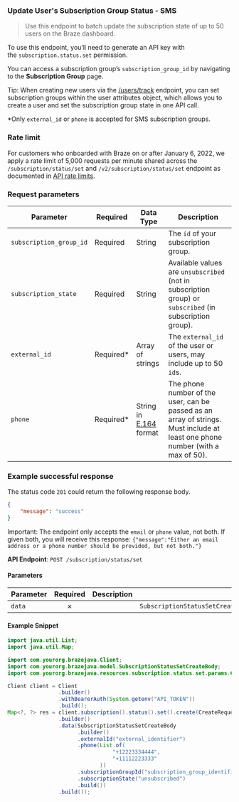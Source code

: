 
### Update User's Subscription Group Status - SMS <a name="create"></a>

> Use this endpoint to batch update the subscription state of up to 50 users on the Braze dashboard. 
  

To use this endpoint, you’ll need to generate an API key with the `subscription.status.set` permission.

You can access a subscription group’s `subscription_group_id` by navigating to the **Subscription Group** page.

Tip: When creating new users via the [/users/track](https://www.braze.com/docs/api/endpoints/user_data/post_user_track/) endpoint, you can set subscription groups within the user attributes object, which allows you to create a user and set the subscription group state in one API call.

\*Only `external_id` or `phone` is accepted for SMS subscription groups.

### Rate limit

For customers who onboarded with Braze on or after January 6, 2022, we apply a rate limit of 5,000 requests per minute shared across the `/subscription/status/set` and `/v2/subscription/status/set` endpoint as documented in [API rate limits](http://localhost:4000/docs/api/api_limits/).

### Request parameters

| Parameter | Required | Data Type | Description |
| --- | --- | --- | --- |
| `subscription_group_id` | Required | String | The `id` of your subscription group. |
| `subscription_state` | Required | String | Available values are `unsubscribed` (not in subscription group) or `subscribed` (in subscription group). |
| `external_id` | Required\* | Array of strings | The `external_id` of the user or users, may include up to 50 `id`s. |
| `phone` | Required\* | String in [E.164](https://en.wikipedia.org/wiki/E.164) format | The phone number of the user, can be passed as an array of strings. Must include at least one phone number (with a max of 50). |

### Example successful response

The status code `201` could return the following response body.

``` json
{
    "message": "success"
}

```

Important: The endpoint only accepts the `email` or `phone` value, not both. If given both, you will receive this response: `{"message":"Either an email address or a phone number should be provided, but not both."}`

**API Endpoint**: `POST /subscription/status/set`

#### Parameters

| Parameter | Required | Description | Example |
|-----------|:--------:|-------------|--------|
| `data` | ✗ |  | `SubscriptionStatusSetCreateBody.builder().externalId("external_identifier").phone(List.of("+12223334444","+11112223333")).subscriptionGroupId("subscription_group_identifier").subscriptionState("unsubscribed").build()` |

#### Example Snippet

```java
import java.util.List;
import java.util.Map;

import com.yourorg.brazejava.Client;
import com.yourorg.brazejava.model.SubscriptionStatusSetCreateBody;
import com.yourorg.brazejava.resources.subscription.status.set.params.CreateRequest;

Client client = Client
                .builder()
                .withBearerAuth(System.getenv("API_TOKEN"))
                .build();
Map<?, ?> res = client.subscription().status().set().create(CreateRequest
                .builder()
                .data(SubscriptionStatusSetCreateBody
                      .builder()
                      .externalId("external_identifier")
                      .phone(List.of(
                                 "+12223334444",
                                 "+11112223333"
                             ))
                      .subscriptionGroupId("subscription_group_identifier")
                      .subscriptionState("unsubscribed")
                      .build())
                .build());
```
